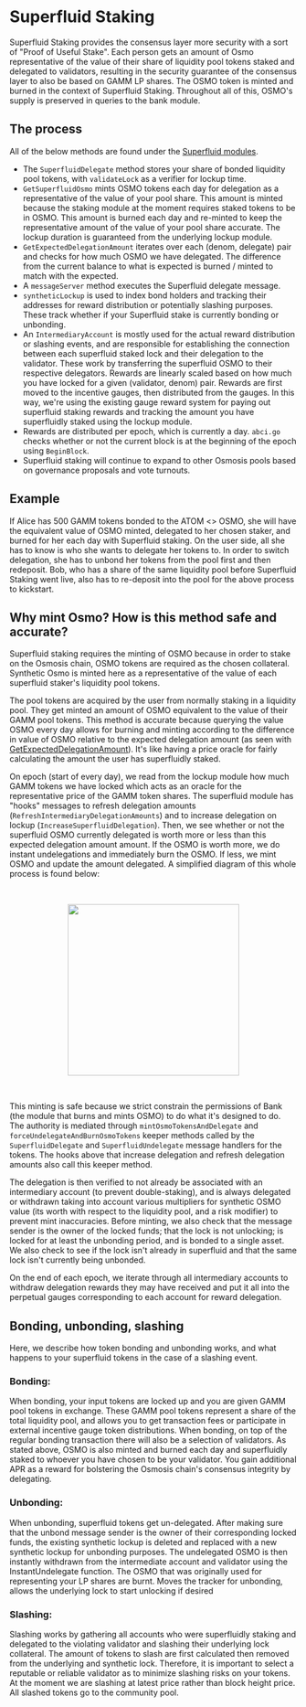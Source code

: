 # Superfluid Staking

Superfluid Staking provides the consensus layer more security with a sort of "Proof of Useful Stake". Each person gets an amount of Osmo representative of the value of their share of liquidity pool tokens staked and delegated to validators, resulting in the security guarantee of the consensus layer to also be based on GAMM LP shares. The OSMO token is minted and burned in the context of Superfluid Staking. Throughout all of this, OSMO's supply is preserved in queries to the bank module.

## The process

All of the below methods are found under the [Superfluid modules](https://github.com/osmosis-labs/osmosis/tree/main/x/superfluid).

- The `SuperfluidDelegate` method stores your share of bonded liquidity pool tokens, with `validateLock` as a verifier for lockup time. 
- `GetSuperfluidOsmo` mints OSMO tokens each day for delegation as a representative of the value of your pool share. This amount is minted because the staking module at the moment requires staked tokens to be in OSMO. This amount is burned each day and re-minted to keep the representative amount of the value of your pool share accurate. The lockup duration is guaranteed from the underlying lockup module.
- `GetExpectedDelegationAmount` iterates over each (denom, delegate) pair and checks for how much OSMO we have delegated. The difference from the current balance to what is expected is burned / minted to match with the expected.
- A `messageServer` method executes the Superfluid delegate message. 
- `syntheticLockup` is used to index bond holders and tracking their addresses for reward distribution or potentially slashing purposes. These track whether if your Superfluid stake is currently bonding or unbonding.
- An `IntermediaryAccount` is mostly used for the actual reward distribution or slashing events, and are responsible for establishing the connection between each superfluid staked lock and their delegation to the validator. These work by transferring the superfluid OSMO to their respective delegators. Rewards are linearly scaled based on how much you have locked for a given (validator, denom) pair. Rewards are first moved to the incentive gauges, then distributed from the gauges. In this way, we're using the existing gauge reward system for paying out superfluid staking rewards and tracking the amount you have superfluidly staked using the lockup module.
- Rewards are distributed per epoch, which is currently a day. `abci.go` checks whether or not the current block is at the beginning of the epoch using `BeginBlock`.
- Superfluid staking will continue to expand to other Osmosis pools based on governance proposals and vote turnouts.

## Example

If Alice has 500 GAMM tokens bonded to the ATOM <> OSMO, she will have the equivalent value of OSMO minted, delegated to her chosen staker, and burned for her each day with Superfluid staking. On the user side, all she has to know is who she wants to delegate her tokens to. In order to switch delegation, she has to unbond her tokens from the pool first and then redeposit. Bob, who has a share of the same liquidity pool before Superfluid Staking went live, also has to re-deposit into the pool for the above process to kickstart.

## Why mint Osmo? How is this method safe and accurate?

Superfluid staking requires the minting of OSMO because in order to stake on the Osmosis chain, OSMO tokens are required as the chosen collateral. Synthetic Osmo is minted here as a representative of the value of each superfluid staker's liquidity pool tokens. 

The pool tokens are acquired by the user from normally staking in a liquidity pool. They get minted an amount of OSMO equivalent to the value of their GAMM pool tokens. This method is accurate because querying the value OSMO every day allows for burning and minting according to the difference in value of OSMO relative to the expected delegation amount (as seen with [GetExpectedDelegationAmount](https://github.com/osmosis-labs/osmosis/blob/main/x/superfluid/keeper/stake.go)). It's like having a price oracle for fairly calculating the amount the user has superfluidly staked. 

On epoch (start of every day), we read from the lockup module how much GAMM tokens we have locked which acts as an oracle for the representative price of the GAMM token shares. The superfluid module has "hooks" messages to refresh delegation amounts (`RefreshIntermediaryDelegationAmounts`) and to increase delegation on lockup (`IncreaseSuperfluidDelegation`). Then, we see whether or not the superfluid OSMO currently delegated is worth more or less than this expected delegation amount amount. If the OSMO is worth more, we do instant undelegations and immediately burn the OSMO. If less, we mint OSMO and update the amount delegated. A simplified diagram of this whole process is found below:

<br/>
<p style="text-align:center;">
<img src="/img/superfluiddiagram.png" height="300"/>
</p>

</br>

This minting is safe because we strict constrain the permissions of Bank (the module that burns and mints OSMO) to do what it's designed to do. The authority is mediated through `mintOsmoTokensAndDelegate` and `forceUndelegateAndBurnOsmoTokens` keeper methods called by the `SuperfluidDelegate` and `SuperfluidUndelegate` message handlers for the tokens. The hooks above that increase delegation and refresh delegation amounts also call this keeper method. 

The delegation is then verified to not already be associated with an intermediary account (to prevent double-staking), and is always delegated or withdrawn taking into account various multipliers for synthetic OSMO value (its worth with respect to the liquidity pool, and a risk modifier) to prevent mint inaccuracies. Before minting, we also check that the message sender is the owner of the locked funds; that the lock is not unlocking; is locked for at least the unbonding period, and is bonded to a single asset. We also check to see if the lock isn't already in superfluid and that the same lock isn't currently being unbonded. 

On the end of each epoch, we iterate through all intermediary accounts to withdraw delegation rewards they may have received and put it all into the perpetual gauges corresponding to each account for reward delegation. 

## Bonding, unbonding, slashing
Here, we describe how token bonding and unbonding works, and what happens to your superfluid tokens in the case of a slashing event.

### Bonding:
When bonding, your input tokens are locked up and you are given GAMM pool tokens in exchange. These GAMM pool tokens represent a share of the total liquidity pool, and allows you to get transaction fees or participate in external incentive gauge token distributions. When bonding, on top of the regular bonding transaction there will also be a selection of validators. As stated above, OSMO is also minted and burned each day and superfluidly staked to whoever you have chosen to be your validator. You gain additional APR as a reward for bolstering the Osmosis chain's consensus integrity by delegating.  
### Unbonding:
When unbonding, superfluid tokens get un-delegated. After making sure that the unbond message sender is the owner of their corresponding locked funds, the existing synthetic lockup is deleted and replaced with a new synthetic lockup for unbonding purposes. The undelegated OSMO is then instantly withdrawn from the intermediate account and validator using the InstantUndelegate function. The OSMO that was originally used for representing your LP shares are burnt. 
Moves the tracker for unbonding, allows the underlying lock to start unlocking if desired


### Slashing:
Slashing works by gathering all accounts who were superfluidly staking and delegated to the violating validator and slashing their underlying lock collateral. The amount of tokens to slash are first calculated then removed from the underlying and synthetic lock. Therefore, it is important to select a reputable or reliable validator as to minimize slashing risks on your tokens. At the moment we are slashing at latest price rather than block height price. All slashed tokens go to the community pool.

